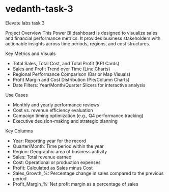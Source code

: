 # vedanth-task-3
Elevate labs task 3

 Project Overview
This Power BI dashboard is designed to visualize sales and financial performance metrics. It provides business stakeholders with actionable insights across time periods, regions, and cost structures.


 Key Metrics and Visuals
-  Total Sales, Total Cost, and Total Profit (KPI Cards)
-  Sales and Profit Trend over Time (Line Charts)
-  Regional Performance Comparison (Bar or Map Visuals)
-  Profit Margin and Cost Distribution (Pie/Column Charts)
-  Date Filters: Year/Month/Quarter Slicers for interactive analysis


 Use Cases
- Monthly and yearly performance reviews
- Cost vs. revenue efficiency evaluation
- Campaign timing optimization (e.g., Q4 performance tracking)
- Executive decision-making and strategic planning


Key Columns
- Year: Reporting year for the record
- Quarter/Month: Time period within the year
- Region: Geographic area of business activity
- Sales: Total revenue earned
- Cost: Operational or production expenses
- Profit: Calculated as Sales minus Cost
- Sales_Growth_%: Percentage change in sales compared to the previous period
- Profit_Margin_%: Net profit margin as a percentage of sales


